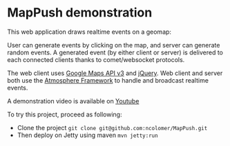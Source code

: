 # MapPush demonstration
This web application draws realtime events on a geomap:

User can generate events by clicking on the map, and server can generate random events. 
A generated event (by either client or server) is delivered to each connected clients thanks to comet/websocket protocols.

The web client uses [Google Maps API v3](http://code.google.com/intl/fr-FR/apis/maps/documentation/javascript/) and [jQuery](http://jquery.com/).
Web client and server both use the [Atmosphere Framework](https://github.com/Atmosphere/atmosphere) to handle and broadcast realtime events.

A demonstration video is available on [Youtube](http://www.youtube.com/watch?v=1Abv88t5igc)

To try this project, proceed as following:

* Clone the project `git clone git@github.com:ncolomer/MapPush.git`
* Then deploy on Jetty using maven `mvn jetty:run`

